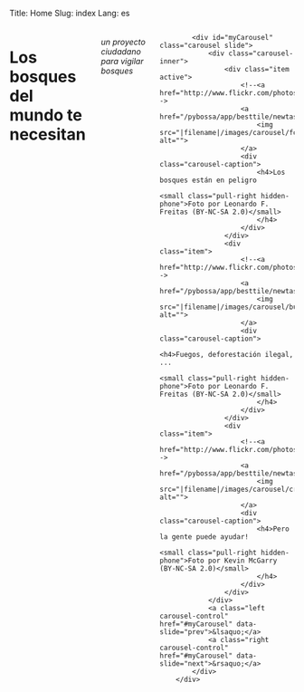Title: Home
Slug: index
Lang: es

<div class="row">
    <div class="span8 offset2 columns">
        <h1>Los bosques del mundo te necesitan</h1>
            <h6 class="hidden-phone">un proyecto ciudadano para vigilar bosques</h6>

            <div id="myCarousel" class="carousel slide">
                <div class="carousel-inner">
                    <div class="item active">
                        <!--<a href="http://www.flickr.com/photos/leoffreitas/789157023/">-->
                        <a href="/pybossa/app/besttile/newtask">
                            <img src="|filename|/images/carousel/forest.jpg" alt="">
                        </a>
                        <div class="carousel-caption">
                            <h4>Los bosques están en peligro
                                <small class="pull-right hidden-phone">Foto por Leonardo F. Freitas (BY-NC-SA 2.0)</small>
                            </h4>
                        </div>
                    </div>
                    <div class="item">
                        <!--<a href="http://www.flickr.com/photos/leoffreitas/1469377935/">-->
                        <a href="/pybossa/app/besttile/newtask">
                            <img src="|filename|/images/carousel/burning.jpg" alt="">
                        </a>
                        <div class="carousel-caption">
                            <h4>Fuegos, deforestación ilegal, ...
                                <small class="pull-right hidden-phone">Foto por Leonardo F. Freitas (BY-NC-SA 2.0)</small>
                            </h4>
                        </div>
                    </div>
                    <div class="item">
                        <!--<a href="http://www.flickr.com/photos/mcgarry/111003432/">-->
                        <a href="/pybossa/app/besttile/newtask">
                            <img src="|filename|/images/carousel/crowd.jpg" alt="">
                        </a>
                        <div class="carousel-caption">
                            <h4>Pero la gente puede ayudar!
                                <small class="pull-right hidden-phone">Foto por Kevin McGarry (BY-NC-SA 2.0)</small>
                            </h4>
                        </div>
                    </div>
                </div>
                <a class="left carousel-control" href="#myCarousel" data-slide="prev">&lsaquo;</a>
                <a class="right carousel-control" href="#myCarousel" data-slide="next">&rsaquo;</a>
            </div>
        </div>
